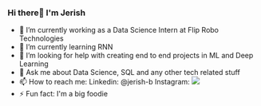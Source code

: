 ### Hi there👋 I'm Jerish

- 🔭 I’m currently working as a Data Science Intern at Flip Robo Technologies
- 🌱 I’m currently learning RNN 
- 🤔 I’m looking for help with creating end to end projects in ML and Deep Learning
- 💬 Ask me about Data Science, SQL and any other tech related stuff
- 📫 How to reach me: Linkedin: @jerish-b Instagram: <img src="{https://img.shields.io/badge/Instagram-E4405F?style=for-the-badge&logo=instagram&logoColor=white}" />
- ⚡ Fun fact: I'm a big foodie

